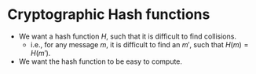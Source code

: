 # Cryptographic Hash functions
- We want a hash function $H$, such that it is difficult to find collisions.
    - i.e., for any message $m$, it is difficult to find an $m'$, such that $H(m) = H(m')$.
- We want the hash function to be easy to compute.